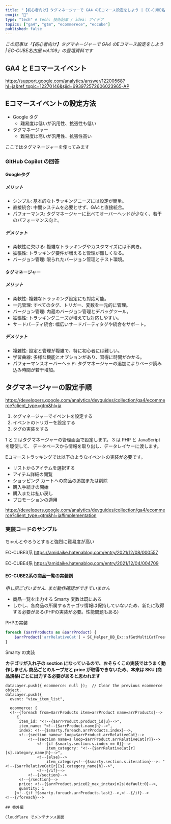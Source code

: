 ```yaml
---
title: "【初心者向け】タグマネージャーで GA4 のEコマース設定をしよう | EC-CUBE名古屋 vol.109"
emoji: "🔪"
type: "tech" # tech: 技術記事 / idea: アイデア
topics: ["ga4", "gtm", "ecommerece", "eccube"]
published: false
---
```

*この記事は「【初心者向け】タグマネージャーで GA4 のEコマース設定をしよう | EC-CUBE名古屋 vol.109」の登壇資料です*

## GA4 と Eコマースイベント

https://support.google.com/analytics/answer/12200568?hl=ja&ref_topic=12270146&sjid=693972572606023965-AP

## Eコマースイベントの設定方法

- Google タグ
  - 難易度は低いが汎用性、拡張性も低い
- タグマネージャー
  - 難易度は高いが汎用性、拡張性高い

ここではタグマネージャーを使ってみます

### GitHub Copilot の回答

#### Googleタグ

##### メリット

- シンプル: 基本的なトラッキングニーズには設定が簡単。
- 直接統合: 中間システムを必要とせず、GA4と直接統合。
- パフォーマンス: タグマネージャーに比べてオーバーヘッドが少なく、若干のパフォーマンス向上。

##### デメリット

- 柔軟性に欠ける: 複雑なトラッキングやカスタマイズには不向き。
- 拡張性: トラッキング要件が増えると管理が難しくなる。
- バージョン管理: 限られたバージョン管理とテスト環境。

#### タグマネージャー

##### メリット

- 柔軟性: 複雑なトラッキング設定にも対応可能。
- 一元管理: すべてのタグ、トリガー、変数を一元的に管理。
- バージョン管理: 内蔵のバージョン管理とデバッグツール。
- 拡張性: トラッキングニーズが増えても対応しやすい。
- サードパーティ統合: 幅広いサードパーティタグや統合をサポート。

##### デメリット

- 複雑性: 設定と管理が複雑で、特に初心者には難しい。
- 学習曲線: 多様な機能とオプションがあり、習得に時間がかかる。
- パフォーマンスオーバーヘッド: タグマネージャーの追加によりページ読み込み時間が若干増加。

## タグマネージャーの設定手順

https://developers.google.com/analytics/devguides/collection/ga4/ecommerce?client_type=gtm&hl=ja

1. タグマネージャーでイベントを設定する
2. イベントのトリガーを設定する
3. タグの実装をする

1 と 2 はタグマネージャーの管理画面で設定します。
3 は PHP と JavaScript を駆使して、 データベースから情報を取り出し、データレイヤーに渡します。

Eコマーストラッキングでは以下のようなイベントの実装が必要です。

- リストからアイテムを選択する
- アイテム詳細の閲覧
- ショッピング カートへの商品の追加または削除
- 購入手続きの開始
- 購入または払い戻し
- プロモーションの適用

https://developers.google.com/analytics/devguides/collection/ga4/ecommerce?client_type=gtm&hl=ja#implementation

### 実装コードのサンプル

ちゃんとやろうとすると強烈に難易度が高い

EC-CUBE3系
https://amidaike.hatenablog.com/entry/2021/12/08/000557

EC-CUBE4系
https://amidaike.hatenablog.com/entry/2021/12/04/004709

#### EC-CUBE2系の商品一覧の実装例

*申し訳ございません. まだ動作確認ができていません*


- 商品一覧を出力する Smarty 変数は既にある
- しかし、各商品の所属するカテゴリ情報は保持していないため、新たに取得する必要がある(PHPの実装が必要。性能問題もある)

PHPの実装
``` php
foreach ($arrProducts as &$arrProduct) {
    $arrProduct['arrRelativeCat'] = SC_Helper_DB_Ex::sfGetMultiCatTree($arrProduct['$product_id']);
}
```

Smarty の実装

**カテゴリが入れ子の section になっているので、おそらくこの実装ではうまく動作しません**
**商品ごとのループだと price が取得できないため、本来は SKU (商品規格)ごとに出力する必要があると思われます**

```Smarty
dataLayer.push({ ecommerce: null });  // Clear the previous ecommerce object.
dataLayer.push({
  event: "view_item_list",

  ecommerce: {
  <!--{foreach from=$arrProducts item=arrProduct name=arrProducts}-->
     {
      item_id: "<!--{$arrProduct.product_id|u}-->",
      item_name: "<!--{$arrProduct.name|h}-->",
      index: <!--{$smarty.foreach.arrProducts.index}-->,
      <!--{section name=r loop=$arrProduct.arrRelativeCat}-->
          <!--{section name=s loop=$arrProduct.arrRelativeCat[r]}-->
              <!--{if $smarty.section.s.index == 0}}-->
                  item_category: "<!--{$arrRelativeCat[r][s].category_name|h}-->",
              <!--{else}-->
                  item_category<!--{$smarty.section.s.iteration}-->: "<!--{$arrRelativeCat[r][s].category_name|h}-->",
              <!--{/if}-->
          <!--{/section}-->
      <!--{/section}-->
      price: <!--{$arrProduct.price02_max_inctax|n2s|default:0}-->,
      quantity: 1
    }<!--{if !$smarty.foreach.arrProducts.last}-->,<!--{/if}-->
<!--{/foreach}-->

## 番外編

Cloudflare でメンテナンス画面
